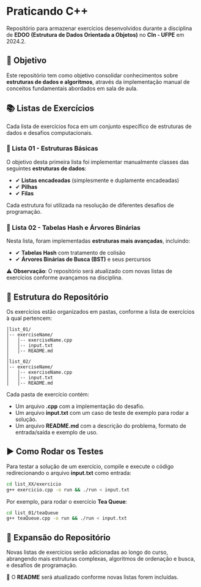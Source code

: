 # Praticando C++

Repositório para armazenar exercícios desenvolvidos durante a disciplina de **EDOO (Estrutura de Dados Orientada a Objetos)** no **CIn - UFPE** em 2024.2.

## 🎯 Objetivo

Este repositório tem como objetivo consolidar conhecimentos sobre **estruturas de dados e algoritmos**, através da implementação manual de conceitos fundamentais abordados em sala de aula.

## 📚 Listas de Exercícios

Cada lista de exercícios foca em um conjunto específico de estruturas de dados e desafios computacionais.

### 🔹 Lista 01 - Estruturas Básicas

O objetivo desta primeira lista foi implementar manualmente classes das seguintes **estruturas de dados**:

- ✔ **Listas encadeadas** (simplesmente e duplamente encadeadas)
- ✔ **Pilhas**
- ✔ **Filas**

Cada estrutura foi utilizada na resolução de diferentes desafios de programação.

### 🔹 Lista 02 - Tabelas Hash e Árvores Binárias

Nesta lista, foram implementadas **estruturas mais avançadas**, incluindo:

- ✔ **Tabelas Hash** com tratamento de colisão
- ✔ **Árvores Binárias de Busca (BST)** e seus percursos

⚠ **Observação**: O repositório será atualizado com novas listas de exercícios conforme avançamos na disciplina.

## 📂 Estrutura do Repositório

Os exercícios estão organizados em pastas, conforme a lista de exercícios à qual pertencem:

```
│list_01/
│-- exerciseName/
│   │-- exerciseName.cpp
│   │-- input.txt
│   │-- README.md
│
│list_02/
│-- exerciseName/
│   │-- exerciseName.cpp
│   │-- input.txt
│   │-- README.md
```

Cada pasta de exercício contém:

- Um arquivo **.cpp** com a implementação do desafio.
- Um arquivo **input.txt** com um caso de teste de exemplo para rodar a solução.
- Um arquivo **README.md** com a descrição do problema, formato de entrada/saída e exemplo de uso.

## ▶ Como Rodar os Testes

Para testar a solução de um exercício, compile e execute o código redirecionando o arquivo **input.txt** como entrada:

```bash
cd list_XX/exercicio
g++ exercicio.cpp -o run && ./run < input.txt
```

Por exemplo, para rodar o exercício **Tea Queue**:

```bash
cd list_01/teaQueue
g++ teaQueue.cpp -o run && ./run < input.txt
```

## 🚀 Expansão do Repositório

Novas listas de exercícios serão adicionadas ao longo do curso, abrangendo mais estruturas complexas, algoritmos de ordenação e busca, e desafios de programação.

🔄 O **README** será atualizado conforme novas listas forem incluídas.
